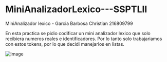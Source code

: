 # MiniAnalizadorLexico---SSPTLII
MiniAnalizador lexico - Garcia Barbosa Christian 216809799

En esta practica se pidio codificar un mini analizador lexico que solo recibiera numeros reales e identificadores. 
Por lo tanto solo trabajariamos con estos tokens, por lo que decidi manejarlos en listas.

![image](https://user-images.githubusercontent.com/104050689/214208498-2269f3f1-4579-4113-a5c9-8d60ef7ee0f2.png)

